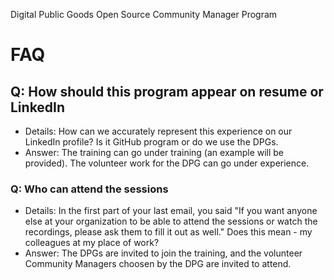 Digital Public Goods Open Source Community Manager Program
# FAQ

## Q: How should this program appear on resume or LinkedIn
- Details: How can we accurately represent this experience on our LinkedIn profile? Is it GitHub program or do we use the DPGs. 
- Answer: The training can go under training (an example will be provided).  The volunteer work for the DPG can go under experience. 

### Q: Who can attend the sessions
- Details: In the first part of your last email, you said "If you want anyone else at your organization to be able to attend the sessions or watch the recordings, please ask them to fill it out as well." Does this mean - my colleagues at my place of work?
- Answer: The DPGs are invited to join the training, and the volunteer Community Managers choosen by the DPG are invited to attend.
